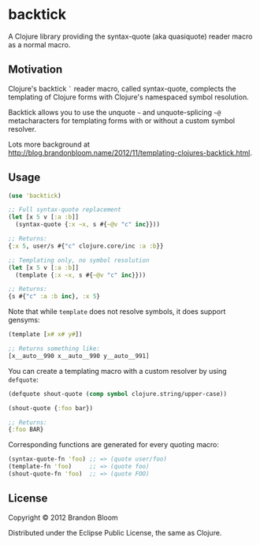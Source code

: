 # backtick

A Clojure library providing the syntax-quote (aka quasiquote) reader macro as a normal macro.


## Motivation

Clojure's backtick `` ` `` reader macro, called syntax-quote, complects the
templating of Clojure forms with Clojure's namespaced symbol resolution.

Backtick allows you to use the unquote `` ~ `` and unquote-splicing `` ~@ ``
metacharacters for templating forms with or without a custom symbol resolver.

Lots more background at <http://blog.brandonbloom.name/2012/11/templating-clojures-backtick.html>.


## Usage

```clojure
(use 'backtick)

;; Full syntax-quote replacement
(let [x 5 v [:a :b]]
  (syntax-quote {:x ~x, s #{~@v "c" inc}}))

;; Returns:
{:x 5, user/s #{"c" clojure.core/inc :a :b}}

;; Templating only, no symbol resolution
(let [x 5 v [:a :b]]
  (template {:x ~x, s #{~@v "c" inc}}))

;; Returns:
{s #{"c" :a :b inc}, :x 5}
```

Note that while `template` does not resolve symbols, it does support gensyms:

```clojure
(template [x# x# y#])

;; Returns something like:
[x__auto__990 x__auto__990 y__auto__991]
```

You can create a templating macro with a custom resolver by using `defquote`:

```clojure
(defquote shout-quote (comp symbol clojure.string/upper-case))

(shout-quote {:foo bar})

;; Returns:
{:foo BAR}
```

Corresponding functions are generated for every quoting macro:

```clojure
(syntax-quote-fn 'foo) ;; => (quote user/foo)
(template-fn 'foo)     ;; => (quote foo)
(shout-quote-fn 'foo)  ;; => (quote FOO)
```


## License

Copyright © 2012 Brandon Bloom

Distributed under the Eclipse Public License, the same as Clojure.
